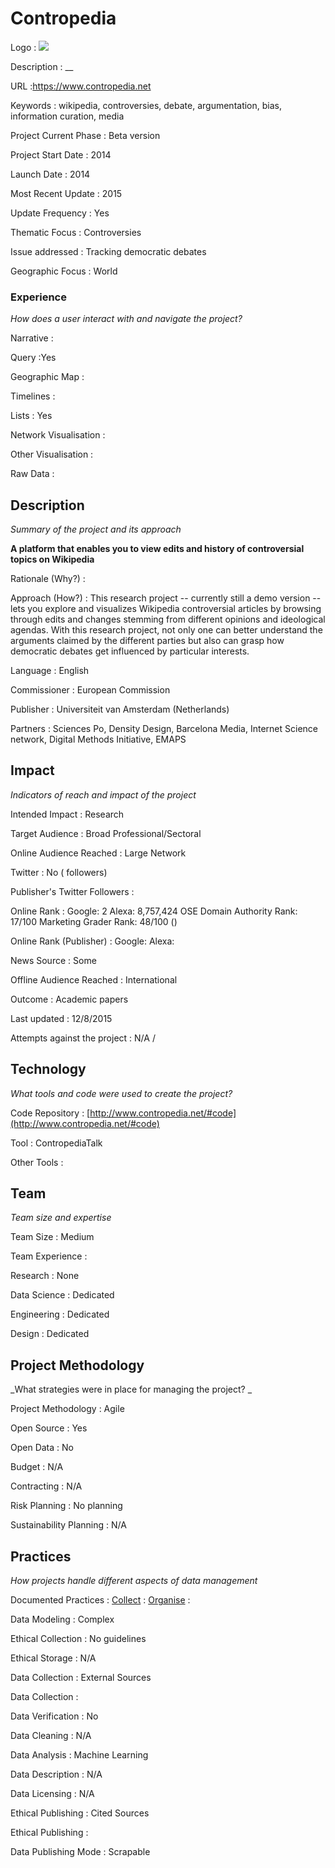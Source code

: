# Contropedia

Logo
: ![](N/A)

Description
: __

URL
:https://www.contropedia.net


Keywords
: wikipedia, controversies, debate, argumentation, bias, information curation, media



Project Current Phase
: Beta version

    

Project Start Date
: 2014



Launch Date
: 2014



Most Recent Update
: 2015



Update Frequency
: Yes



Thematic Focus
: Controversies




Issue addressed
: Tracking democratic debates



Geographic Focus
: World


### Experience

_How does a user interact with and navigate the project?_

Narrative
:  

Query
:Yes 

Geographic Map
:  

Timelines
:  

Lists
: Yes 

Network Visualisation
:  

Other Visualisation
:   

Raw Data 
:

## Description

_Summary of the project and its approach_

__A platform that enables you to view edits and history of controversial topics on Wikipedia__


Rationale (Why?)
: 



Approach (How?)
: This research project -- currently still a demo version -- lets you explore and visualizes Wikipedia controversial articles by browsing through edits and changes stemming from different opinions and ideological agendas. With this research project, not only one can better understand the arguments claimed by the different parties but also can grasp how democratic debates get influenced by particular interests.



Language
: English



Commissioner
: European Commission



Publisher
: Universiteit van Amsterdam (Netherlands)



Partners
: Sciences Po, Density Design, Barcelona Media, Internet Science network, Digital Methods Initiative, EMAPS


## Impact

_Indicators of reach and impact of the project_

Intended Impact
: Research



Target Audience
: Broad Professional/Sectoral



Online Audience Reached
: Large Network



Twitter
: No (  followers)



Publisher's Twitter Followers
: 



Online Rank
:  Google: 2   Alexa: 8,757,424  OSE Domain Authority Rank: 17/100 Marketing Grader Rank: 48/100 ()


Online Rank (Publisher)
:  Google:   Alexa: 



News Source
: Some



Offline Audience Reached
: International



Outcome
: Academic papers



Last updated
: 12/8/2015


Attempts against the project
: N/A  / 


## Technology

_What tools and code were used to create the project?_

Code Repository
: [http://www.contropedia.net/#code](http://www.contropedia.net/#code)



Tool
: ContropediaTalk



Other Tools
: 


## Team

_Team size and expertise_

Team Size
: Medium



Team Experience
:  

Research
: None 

Data Science
: Dedicated 

Engineering
:  Dedicated

Design
: Dedicated


## Project Methodology

_What strategies were in place for managing the project? _

Project Methodology
: Agile



Open Source
: Yes



Open Data
: No



Budget
: N/A



Contracting
: N/A



Risk Planning
: No planning



Sustainability Planning
: N/A



## Practices

_How projects handle different aspects of data management_

Documented Practices
: [Collect](http://contropedia.net) 
: [Organise](http://www.contropedia.net/publications/Borra%20et%20al.%20-%202015%20-%20Societal%20Controversies%20in%20Wikipedia%20Articles%20-%20post-print.pdf)
: []()


Data Modeling
: Complex



Ethical Collection
: No guidelines



Ethical Storage
: N/A



Data Collection
: External Sources



Data Collection
: 



Data Verification
: No



Data Cleaning
: N/A



Data Analysis
: Machine Learning



Data Description
: N/A



Data Licensing
: N/A



Ethical Publishing
: Cited Sources



Ethical Publishing
: 



Data Publishing Mode
: Scrapable
